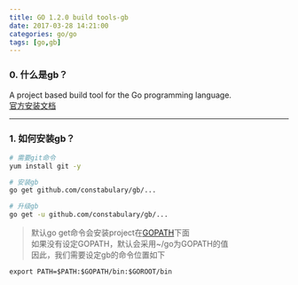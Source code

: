 ```yaml
---
title: GO 1.2.0 build tools-gb
date: 2017-03-28 14:21:00
categories: go/go
tags: [go,gb]
---
```


### 0. 什么是gb？
A project based build tool for the Go programming language.  
[官方安装文档](https://getgb.io/docs/install/)

---

### 1. 如何安装gb？
``` bash
# 需要git命令
yum install git -y

# 安装gb
go get github.com/constabulary/gb/...

# 升级gb
go get -u github.com/constabulary/gb/...
```
> 默认go get命令会安装project在[GOPATH](https://golang.org/cmd/go/#hdr-GOPATH_environment_variable)下面  
如果没有设定GOPATH，默认会采用~/go为GOPATH的值  
因此，我们需要设定gb的命令位置如下
```
export PATH=$PATH:$GOPATH/bin:$GOROOT/bin
```

